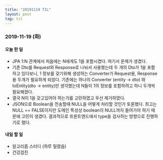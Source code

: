 ```yaml
---
title: "20191119 TIL"
layout: post
tag: til
---
```


### 2019-11-19 (화)
#### 오늘 한 일  
- JPA 1:N 관계에서 처음에는 N에게도 1을 포함시켰다. 여기서 문제가 생겼다.  
- 기존 Dto를 Request와 Response로 나눠서 사용했는데 두 개의 Dto가 1을 포함하고 있다보니, 1 정보를 갖기위해 생성하는 Converter가 Request용, Response용 두개가 필요하게 되었다. 기존에는 하나의 Converter (entity -> dto) 와 toEntity(dto -> entity)만 생각했는데 N들이 1의 정보를 포함하려고 하니 두개씩 필요해졌다.  
- 결국 N이 1을 갖고있어야 하는가를 고민하였고 우선 제거하였다.
- JSON으로 Boolean을 전송할때 NULL을 어떻게 처리할 것인가 토론했다. 최고는 NULL == FALSE이지만 도메인 특성상 boolean이 NULL까지 들어가야 하기 때문에 고민이 생겼다. 결과적으로 프론트엔드에서 type을 검사하는 방향으로 진행하기로 했다.



#### 내일 할 일
- 알고리즘 스터디 (하루 밀렸음)
- 건강검진

